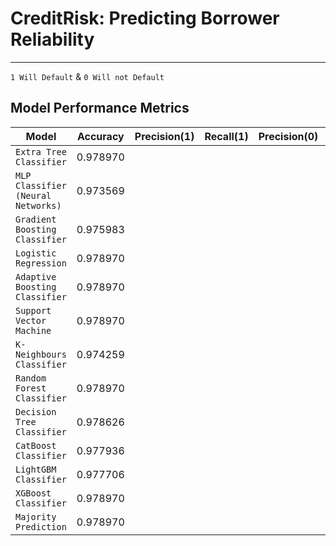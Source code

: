 # CreditRisk: Predicting Borrower Reliability
---

`1 Will Default` & `0 Will not Default`
## Model Performance Metrics

|                Model                   | Accuracy | Precision(1) | Recall(1) | Precision(0) | Recall(0) |
|----------------------------------------|----------|--------------|-----------|--------------|-----------|
| `Extra Tree Classifier`                | 0.978970 |              |           |              |           |
| `MLP Classifier (Neural Networks)`     | 0.973569 |              |           |              |           |
| `Gradient Boosting Classifier`         | 0.975983 |              |           |              |           |
| `Logistic Regression`                  | 0.978970 |              |           |              |           |
| `Adaptive Boosting Classifier`         | 0.978970 |              |           |              |           |
| `Support Vector Machine`               | 0.978970 |              |           |              |           |
| `K-Neighbours Classifier`              | 0.974259 |              |           |              |           |
| `Random Forest Classifier`             | 0.978970 |              |           |              |           |
| `Decision Tree Classifier `            | 0.978626 |              |           |              |           |
| `CatBoost Classifier`                  | 0.977936 |              |           |              |           |
| `LightGBM Classifier`                  | 0.977706 |              |           |              |           |
| `XGBoost Classifier`                   | 0.978970 |              |           |              |           |
| `Majority Prediction`                  | 0.978970 |              |           |              |           |




